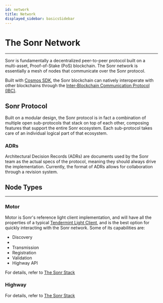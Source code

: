 ```yaml
---
id: network
title: Network
displayed_sidebar: basicsSidebar
---
```


# The Sonr Network
---
Sonr is fundamentally a decentralized peer-to-peer protocol built on a multi-asset, 
Proof-of-Stake (PoS) blockchain. The Sonr network is essentially a mesh of nodes that 
communicate over the Sonr protocol.

Built with [Cosmos SDK](https://docs.cosmos.network/), the Sonr blockchain can natively
interoperate with other blockchains through the 
[Inter-Blockchain Communication Protocol (IBC)](https://github.com/cosmos/ibc).

## Sonr Protocol

Built on a modular design, the Sonr protocol is in fact a combination of multiple
open sub-protocols that stack on top of each other, composing features that support the 
entire Sonr ecosystem. Each sub-protocol takes care of an individual logical part of 
that ecosystem.

### ADRs

Architectural Decision Records (ADRs) are documents used by the Sonr team as the actual
specs of the protocol, meaning they should always drive the implementation. Currently, 
the format of ADRs allows for collaboration through a revision system.

## Node Types
---

### Motor

Motor is Sonr's reference light client implementation, and will have all the properties of a
typical [Tendermint Light Client](https://docs.tendermint.com/master/tendermint-core/light-client.html),
and is the best option for quickly interacting with the Sonr network. Some of its capabilities are:

- Discovery
- 
- Transmission
- Registration
- Validation
- Highway API

For details, refer to [The Sonr Stack](/articles/sonr-stack#1-motor)

### Highway 



For details, refer to [The Sonr Stack](/articles/sonr-stack#2-highway)

